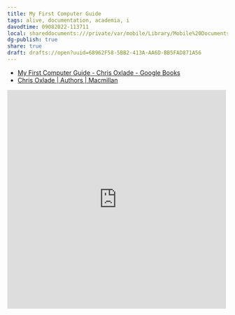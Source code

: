 ```yaml
---
title: My First Computer Guide
tags: alive, documentation, academia, i
davodtime: 09082022-113711
local: shareddocuments:///private/var/mobile/Library/Mobile%20Documents/iCloud~md~obsidian/Documents/OBSHIDDIAN/drafts/68962F58-5BB2-413A-AA6D-BB5FAD871A56.md
dg-publish: true
share: true
draft: drafts://open?uuid=68962F58-5BB2-413A-AA6D-BB5FAD871A56
---
```


- [My First Computer Guide - Chris Oxlade - Google Books](https://www.google.com/books/edition/My_First_Computer_Guide/8B3ToSQxfUEC?hl=en&gbpv=1&pg=PA4&printsec=frontcover)
- [Chris Oxlade | Authors | Macmillan](https://us.macmillan.com/author/chrisoxlade)

<iframe frameborder="0" scrolling="no" style="border:0px" src="https://books.google.com/books?id=8B3ToSQxfUEC&newbks=0&lpg=PP1&pg=PP1&output=embed" width=500 height=500></iframe>

